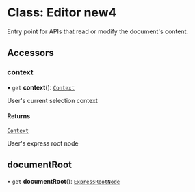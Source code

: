 # Class: Editor new4

Entry point for APIs that read or modify the document's content.

## Accessors

### context

• `get` **context**(): [`Context`](context.md)

User's current selection context

#### Returns

[`Context`](context.md)

<HorizontalLine />

User's express root node

## documentRoot

• `get` **documentRoot**(): [`ExpressRootNode`](/developer-console/express-root-node/)
